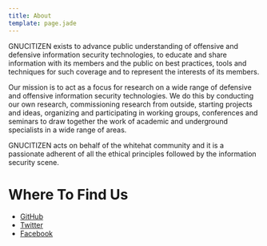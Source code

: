 ```yaml
---
title: About
template: page.jade
---
```


GNUCITIZEN exists to advance public understanding of offensive and defensive information security technologies, to educate and share information with its members and the public on best practices, tools and techniques for such coverage and to represent the interests of its members.

Our mission is to act as a focus for research on a wide range of defensive and offensive information security technologies. We do this by conducting our own research, commissioning research from outside, starting projects and ideas, organizing and participating in working groups, conferences and seminars to draw together the work of academic and underground specialists in a wide range of areas.

GNUCITIZEN acts on behalf of the whitehat community and it is a passionate adherent of all the ethical principles followed by the information security scene.

# Where To Find Us

* [GitHub](https://github.com/gnucitizen)
* [Twitter](https://twitter.com/gnucitizen)
* [Facebook](https://www.facebook.com/gnucitizen)
